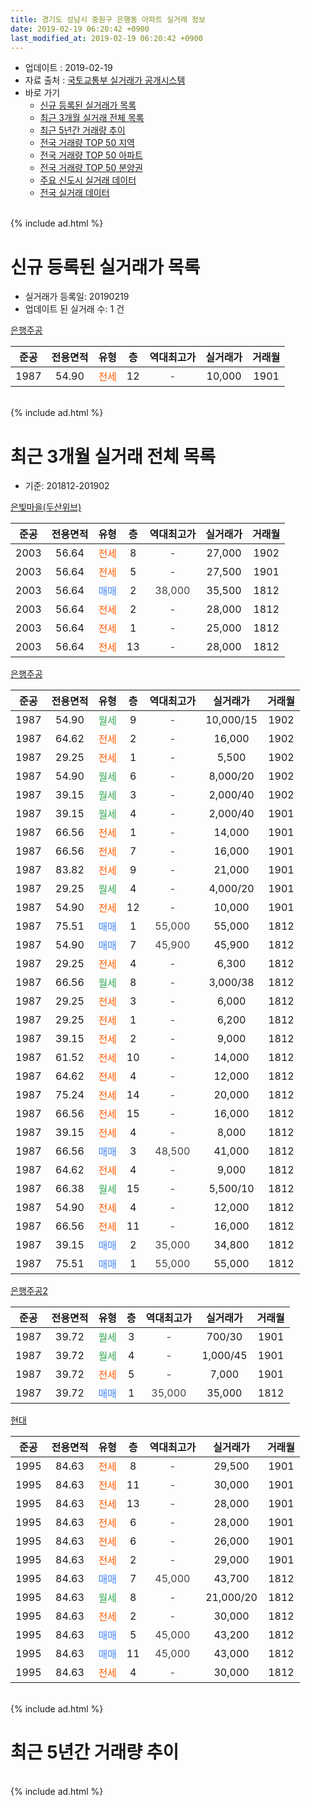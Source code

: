 ```yaml
---
title: 경기도 성남시 중원구 은행동 아파트 실거래 정보
date: 2019-02-19 06:20:42 +0900
last_modified_at: 2019-02-19 06:20:42 +0900
---
```


* 업데이트 : 2019-02-19
* 자료 출처 : [국토교통부 실거래가 공개시스템](http://rt.molit.go.kr)
* 바로 가기
    * [신규 등록된 실거래가 목록](#신규-등록된-실거래가-목록)
    * [최근 3개월 실거래 전체 목록](#최근-3개월-실거래-전체-목록)
    * [최근 5년간 거래량 추이](#최근-5년간-거래량-추이)
    * [전국 거래량 TOP 50 지역](https://inasie.github.io/apt-trade-info/최근-3개월-전국에서-가장-거래가-많이-발생한-지역)
    * [전국 거래량 TOP 50 아파트](https://inasie.github.io/apt-trade-info/최근-3개월-전국에서-가장-거래가-많이-발생한-아파트)
    * [전국 거래량 TOP 50 분양권](https://inasie.github.io/apt-trade-info/최근-3개월-전국에서-가장-거래가-많이-발생한-분양권)
    * [주요 신도시 실거래 데이터](https://inasie.github.io/apt-trade-info/주요-신도시)
    * [전국 실거래 데이터](https://inasie.github.io/apt-trade-info/전국)
<br>
{% include ad.html %}
<br>

# 신규 등록된 실거래가 목록
* 실거래가 등록일: 20190219
* 업데이트 된 실거래 수: 1 건


[은행주공](https://search.naver.com/search.naver?query=%EA%B2%BD%EA%B8%B0%EB%8F%84+%EC%84%B1%EB%82%A8%EC%8B%9C+%EC%A4%91%EC%9B%90%EA%B5%AC+%EC%9D%80%ED%96%89%EB%8F%99+%EC%9D%80%ED%96%89%EC%A3%BC%EA%B3%B5)

|준공|전용면적|유형|층|역대최고가|실거래가|거래월|
|:---:|:---:|:---:|:---:|:---:|:---:|:---:|
|1987|54.90|<span style="color:#ff5a00">전세</span>|12|<span style="color:#444444">-</span>|10,000|1901|


<br>
{% include ad.html %}
<br>

# 최근 3개월 실거래 전체 목록
* 기준: 201812-201902


[은빛마을(두산위브)](https://search.naver.com/search.naver?query=%EA%B2%BD%EA%B8%B0%EB%8F%84+%EC%84%B1%EB%82%A8%EC%8B%9C+%EC%A4%91%EC%9B%90%EA%B5%AC+%EC%9D%80%ED%96%89%EB%8F%99+%EC%9D%80%EB%B9%9B%EB%A7%88%EC%9D%84%28%EB%91%90%EC%82%B0%EC%9C%84%EB%B8%8C%29)

|준공|전용면적|유형|층|역대최고가|실거래가|거래월|
|:---:|:---:|:---:|:---:|:---:|:---:|:---:|
|2003|56.64|<span style="color:#ff5a00">전세</span>|8|<span style="color:#444444">-</span>|27,000|1902|
|2003|56.64|<span style="color:#ff5a00">전세</span>|5|<span style="color:#444444">-</span>|27,500|1901|
|2003|56.64|<span style="color:#4285f3">매매</span>|2|<span style="color:#444444">38,000</span>|35,500|1812|
|2003|56.64|<span style="color:#ff5a00">전세</span>|2|<span style="color:#444444">-</span>|28,000|1812|
|2003|56.64|<span style="color:#ff5a00">전세</span>|1|<span style="color:#444444">-</span>|25,000|1812|
|2003|56.64|<span style="color:#ff5a00">전세</span>|13|<span style="color:#444444">-</span>|28,000|1812|

[은행주공](https://search.naver.com/search.naver?query=%EA%B2%BD%EA%B8%B0%EB%8F%84+%EC%84%B1%EB%82%A8%EC%8B%9C+%EC%A4%91%EC%9B%90%EA%B5%AC+%EC%9D%80%ED%96%89%EB%8F%99+%EC%9D%80%ED%96%89%EC%A3%BC%EA%B3%B5)

|준공|전용면적|유형|층|역대최고가|실거래가|거래월|
|:---:|:---:|:---:|:---:|:---:|:---:|:---:|
|1987|54.90|<span style="color:#34a853">월세</span>|9|<span style="color:#444444">-</span>|10,000/15|1902|
|1987|64.62|<span style="color:#ff5a00">전세</span>|2|<span style="color:#444444">-</span>|16,000|1902|
|1987|29.25|<span style="color:#ff5a00">전세</span>|1|<span style="color:#444444">-</span>|5,500|1902|
|1987|54.90|<span style="color:#34a853">월세</span>|6|<span style="color:#444444">-</span>|8,000/20|1902|
|1987|39.15|<span style="color:#34a853">월세</span>|3|<span style="color:#444444">-</span>|2,000/40|1902|
|1987|39.15|<span style="color:#34a853">월세</span>|4|<span style="color:#444444">-</span>|2,000/40|1901|
|1987|66.56|<span style="color:#ff5a00">전세</span>|1|<span style="color:#444444">-</span>|14,000|1901|
|1987|66.56|<span style="color:#ff5a00">전세</span>|7|<span style="color:#444444">-</span>|16,000|1901|
|1987|83.82|<span style="color:#ff5a00">전세</span>|9|<span style="color:#444444">-</span>|21,000|1901|
|1987|29.25|<span style="color:#34a853">월세</span>|4|<span style="color:#444444">-</span>|4,000/20|1901|
|1987|54.90|<span style="color:#ff5a00">전세</span>|12|<span style="color:#444444">-</span>|10,000|1901|
|1987|75.51|<span style="color:#4285f3">매매</span>|1|<span style="color:#444444">55,000</span>|55,000|1812|
|1987|54.90|<span style="color:#4285f3">매매</span>|7|<span style="color:#444444">45,900</span>|45,900|1812|
|1987|29.25|<span style="color:#ff5a00">전세</span>|4|<span style="color:#444444">-</span>|6,300|1812|
|1987|66.56|<span style="color:#34a853">월세</span>|8|<span style="color:#444444">-</span>|3,000/38|1812|
|1987|29.25|<span style="color:#ff5a00">전세</span>|3|<span style="color:#444444">-</span>|6,000|1812|
|1987|29.25|<span style="color:#ff5a00">전세</span>|1|<span style="color:#444444">-</span>|6,200|1812|
|1987|39.15|<span style="color:#ff5a00">전세</span>|2|<span style="color:#444444">-</span>|9,000|1812|
|1987|61.52|<span style="color:#ff5a00">전세</span>|10|<span style="color:#444444">-</span>|14,000|1812|
|1987|64.62|<span style="color:#ff5a00">전세</span>|4|<span style="color:#444444">-</span>|12,000|1812|
|1987|75.24|<span style="color:#ff5a00">전세</span>|14|<span style="color:#444444">-</span>|20,000|1812|
|1987|66.56|<span style="color:#ff5a00">전세</span>|15|<span style="color:#444444">-</span>|16,000|1812|
|1987|39.15|<span style="color:#ff5a00">전세</span>|4|<span style="color:#444444">-</span>|8,000|1812|
|1987|66.56|<span style="color:#4285f3">매매</span>|3|<span style="color:#444444">48,500</span>|41,000|1812|
|1987|64.62|<span style="color:#ff5a00">전세</span>|4|<span style="color:#444444">-</span>|9,000|1812|
|1987|66.38|<span style="color:#34a853">월세</span>|15|<span style="color:#444444">-</span>|5,500/10|1812|
|1987|54.90|<span style="color:#ff5a00">전세</span>|4|<span style="color:#444444">-</span>|12,000|1812|
|1987|66.56|<span style="color:#ff5a00">전세</span>|11|<span style="color:#444444">-</span>|16,000|1812|
|1987|39.15|<span style="color:#4285f3">매매</span>|2|<span style="color:#444444">35,000</span>|34,800|1812|
|1987|75.51|<span style="color:#4285f3">매매</span>|1|<span style="color:#444444">55,000</span>|55,000|1812|

[은행주공2](https://search.naver.com/search.naver?query=%EA%B2%BD%EA%B8%B0%EB%8F%84+%EC%84%B1%EB%82%A8%EC%8B%9C+%EC%A4%91%EC%9B%90%EA%B5%AC+%EC%9D%80%ED%96%89%EB%8F%99+%EC%9D%80%ED%96%89%EC%A3%BC%EA%B3%B52)

|준공|전용면적|유형|층|역대최고가|실거래가|거래월|
|:---:|:---:|:---:|:---:|:---:|:---:|:---:|
|1987|39.72|<span style="color:#34a853">월세</span>|3|<span style="color:#444444">-</span>|700/30|1901|
|1987|39.72|<span style="color:#34a853">월세</span>|4|<span style="color:#444444">-</span>|1,000/45|1901|
|1987|39.72|<span style="color:#ff5a00">전세</span>|5|<span style="color:#444444">-</span>|7,000|1901|
|1987|39.72|<span style="color:#4285f3">매매</span>|1|<span style="color:#444444">35,000</span>|35,000|1812|

[현대](https://search.naver.com/search.naver?query=%EA%B2%BD%EA%B8%B0%EB%8F%84+%EC%84%B1%EB%82%A8%EC%8B%9C+%EC%A4%91%EC%9B%90%EA%B5%AC+%EC%9D%80%ED%96%89%EB%8F%99+%ED%98%84%EB%8C%80)

|준공|전용면적|유형|층|역대최고가|실거래가|거래월|
|:---:|:---:|:---:|:---:|:---:|:---:|:---:|
|1995|84.63|<span style="color:#ff5a00">전세</span>|8|<span style="color:#444444">-</span>|29,500|1901|
|1995|84.63|<span style="color:#ff5a00">전세</span>|11|<span style="color:#444444">-</span>|30,000|1901|
|1995|84.63|<span style="color:#ff5a00">전세</span>|13|<span style="color:#444444">-</span>|28,000|1901|
|1995|84.63|<span style="color:#ff5a00">전세</span>|6|<span style="color:#444444">-</span>|28,000|1901|
|1995|84.63|<span style="color:#ff5a00">전세</span>|6|<span style="color:#444444">-</span>|26,000|1901|
|1995|84.63|<span style="color:#ff5a00">전세</span>|2|<span style="color:#444444">-</span>|29,000|1901|
|1995|84.63|<span style="color:#4285f3">매매</span>|7|<span style="color:#444444">45,000</span>|43,700|1812|
|1995|84.63|<span style="color:#34a853">월세</span>|8|<span style="color:#444444">-</span>|21,000/20|1812|
|1995|84.63|<span style="color:#ff5a00">전세</span>|2|<span style="color:#444444">-</span>|30,000|1812|
|1995|84.63|<span style="color:#4285f3">매매</span>|5|<span style="color:#444444">45,000</span>|43,200|1812|
|1995|84.63|<span style="color:#4285f3">매매</span>|11|<span style="color:#444444">45,000</span>|43,000|1812|
|1995|84.63|<span style="color:#ff5a00">전세</span>|4|<span style="color:#444444">-</span>|30,000|1812|


<br>
{% include ad.html %}
<br>

# 최근 5년간 거래량 추이


<div style="width:100%;">
    <canvas id="deal_progress" height="200"></canvas>
</div>

<script>
new Chart(document.getElementById("deal_progress"), {
    type: 'line',
    data: {
        labels: ['201402','201403','201404','201405','201406','201407','201408','201409','201410','201411','201412','201501','201502','201503','201504','201505','201506','201507','201508','201509','201510','201511','201512','201601','201602','201603','201604','201605','201606','201607','201608','201609','201610','201611','201612','201701','201702','201703','201704','201705','201706','201707','201708','201709','201710','201711','201712','201801','201802','201803','201804','201805','201806','201807','201808','201809','201810','201811','201812','201901','201902'],
        datasets: [{
            label: '매매',
            pointRadius: 1,
            data: [22, 27, 22, 16, 10, 15, 21, 18, 32, 23, 20, 31, 38, 39, 30, 17, 22, 19, 10, 18, 17, 28, 14, 12, 20, 21, 28, 16, 47, 55, 34, 21, 39, 9, 8, 12, 22, 30, 35, 23, 31, 37, 41, 48, 19, 12, 13, 23, 28, 55, 30, 25, 27, 20, 52, 16, 17, 13, 10, 0, 0],
            borderColor: "rgba(255, 201, 14, 1)",
            backgroundColor: "rgba(255, 201, 14, 0.5)",
            fill: false,
            lineTension: 0
        },{
            label: '전월세',
            pointRadius: 1,
            data: [31, 30, 34, 26, 21, 22, 30, 43, 40, 25, 22, 42, 37, 45, 35, 27, 26, 18, 33, 24, 29, 21, 34, 30, 39, 53, 31, 28, 53, 47, 36, 45, 35, 23, 23, 28, 31, 47, 39, 31, 27, 32, 30, 35, 21, 34, 17, 31, 37, 37, 32, 28, 22, 23, 27, 30, 31, 20, 20, 16, 6],
            borderColor: "rgba(0, 141, 185, 1)",
            backgroundColor: "rgba(0, 141, 185, 0.5)",
            fill: false,
            lineTension: 0
        }
        ]
    },
    options: {
        responsive: true,
        title: {
            display: false
        },
        tooltips: {
            mode: 'index',
            intersect: false
        },
        hover: {
            mode: 'nearest',
            intersect: true
        },
        scales: {
            xAxes: [{
                display: true,
                scaleLabel: {
                    display: true,
                    labelString: '년/월'
                }
            }],
            yAxes: [{
                display: true,
                ticks: {
                    suggestedMin: 0,
                },
                scaleLabel: {
                    display: true,
                    labelString: '실거래 수'
                }
            }]
        }
    }
});

</script>


<br>
{% include ad.html %}
<br>

